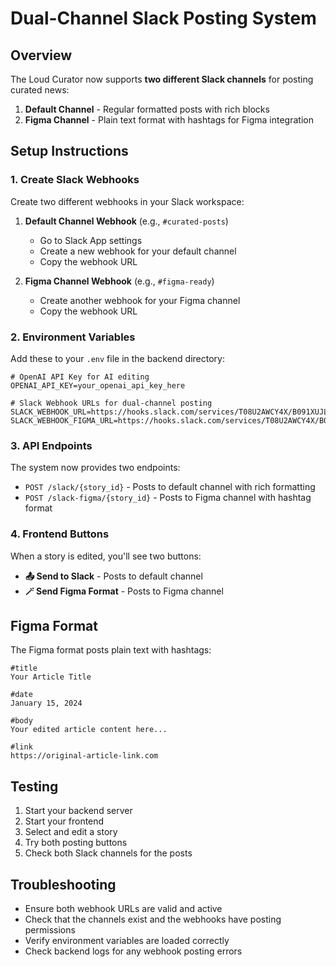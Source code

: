 # Dual-Channel Slack Posting System

## Overview

The Loud Curator now supports **two different Slack channels** for posting curated news:

1. **Default Channel** - Regular formatted posts with rich blocks
2. **Figma Channel** - Plain text format with hashtags for Figma integration

## Setup Instructions

### 1. Create Slack Webhooks

Create two different webhooks in your Slack workspace:

1. **Default Channel Webhook** (e.g., `#curated-posts`)
   - Go to Slack App settings
   - Create a new webhook for your default channel
   - Copy the webhook URL

2. **Figma Channel Webhook** (e.g., `#figma-ready`)
   - Create another webhook for your Figma channel
   - Copy the webhook URL

### 2. Environment Variables

Add these to your `.env` file in the backend directory:

```env
# OpenAI API Key for AI editing
OPENAI_API_KEY=your_openai_api_key_here

# Slack Webhook URLs for dual-channel posting
SLACK_WEBHOOK_URL=https://hooks.slack.com/services/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
SLACK_WEBHOOK_FIGMA_URL=https://hooks.slack.com/services/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

```

### 3. API Endpoints

The system now provides two endpoints:

- `POST /slack/{story_id}` - Posts to default channel with rich formatting
- `POST /slack-figma/{story_id}` - Posts to Figma channel with hashtag format

### 4. Frontend Buttons

When a story is edited, you'll see two buttons:

- **📤 Send to Slack** - Posts to default channel
- **🪄 Send Figma Format** - Posts to Figma channel

## Figma Format

The Figma format posts plain text with hashtags:

```
#title
Your Article Title

#date
January 15, 2024

#body
Your edited article content here...

#link
https://original-article-link.com
```

## Testing

1. Start your backend server
2. Start your frontend
3. Select and edit a story
4. Try both posting buttons
5. Check both Slack channels for the posts

## Troubleshooting

- Ensure both webhook URLs are valid and active
- Check that the channels exist and the webhooks have posting permissions
- Verify environment variables are loaded correctly
- Check backend logs for any webhook posting errors 